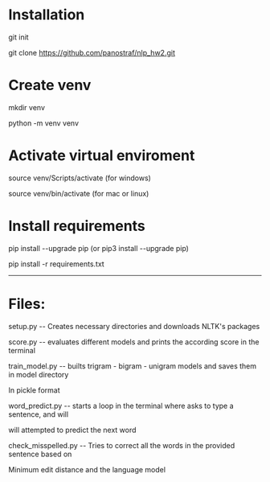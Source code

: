 # Installation
 git init
 
 git clone https://github.com/panostraf/nlp_hw2.git

# Create venv

mkdir venv

python -m venv venv

# Activate virtual enviroment

source venv/Scripts/activate (for windows)

source venv/bin/activate (for mac or linux)

# Install requirements

pip install --upgrade pip (or pip3 install --upgrade pip)

pip install -r requirements.txt

-----------------------------------------------------------------

# Files:


setup.py -- Creates necessary directories and downloads NLTK's packages

score.py -- evaluates different models and prints the according score in the terminal
  

train_model.py -- builts trigram - bigram - unigram models and saves them in model directory

In pickle format
  

word_predict.py -- starts a loop in the terminal where asks to type a sentence, and will

will attempted to predict the next word

 
 check_misspelled.py -- Tries to correct all the words in the provided sentence based on 
 
 Minimum edit distance and the language model
  

